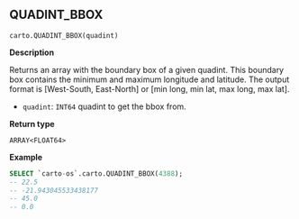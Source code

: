 ## QUADINT_BBOX

```sql:signature
carto.QUADINT_BBOX(quadint)
```

**Description**

Returns an array with the boundary box of a given quadint. This boundary box contains the minimum and maximum longitude and latitude. The output format is [West-South, East-North] or [min long, min lat, max long, max lat].

* `quadint`: `INT64` quadint to get the bbox from.

**Return type**

`ARRAY<FLOAT64>`


**Example**


```sql
SELECT `carto-os`.carto.QUADINT_BBOX(4388);
-- 22.5
-- -21.943045533438177
-- 45.0
-- 0.0
```
